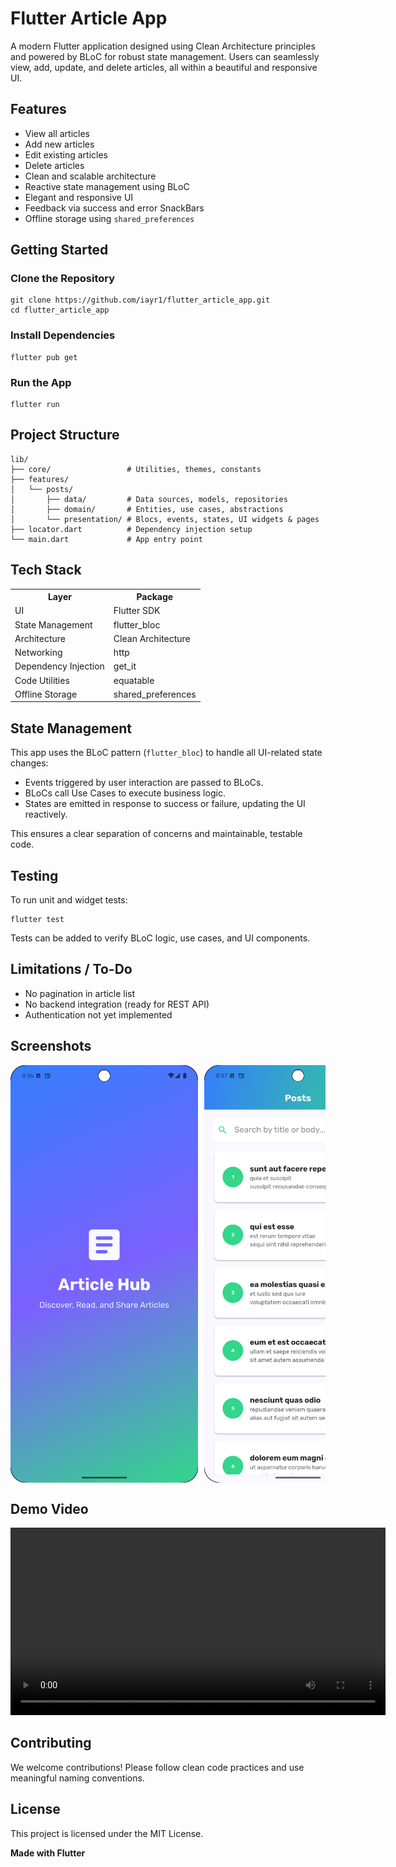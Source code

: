 <h1>Flutter Article App</h1>

<p>A modern Flutter application designed using Clean Architecture principles and powered by BLoC for robust state management. Users can seamlessly view, add, update, and delete articles, all within a beautiful and responsive UI.</p>

<h2>Features</h2>
<ul>
  <li>View all articles</li>
  <li>Add new articles</li>
  <li>Edit existing articles</li>
  <li>Delete articles</li>
  <li>Clean and scalable architecture</li>
  <li>Reactive state management using BLoC</li>
  <li>Elegant and responsive UI</li>
  <li>Feedback via success and error SnackBars</li>
  <li>Offline storage using <code>shared_preferences</code></li>
</ul>

<h2>Getting Started</h2>

<h3>Clone the Repository</h3>
<pre><code>git clone https://github.com/iayr1/flutter_article_app.git
cd flutter_article_app
</code></pre>

<h3>Install Dependencies</h3>
<pre><code>flutter pub get</code></pre>

<h3>Run the App</h3>
<pre><code>flutter run</code></pre>

<h2>Project Structure</h2>
<pre><code>lib/
├── core/                 # Utilities, themes, constants
├── features/
│   └── posts/
│       ├── data/         # Data sources, models, repositories
│       ├── domain/       # Entities, use cases, abstractions
│       └── presentation/ # Blocs, events, states, UI widgets & pages
├── locator.dart          # Dependency injection setup
└── main.dart             # App entry point
</code></pre>

<h2>Tech Stack</h2>
<table>
  <tr><th>Layer</th><th>Package</th></tr>
  <tr><td>UI</td><td>Flutter SDK</td></tr>
  <tr><td>State Management</td><td>flutter_bloc</td></tr>
  <tr><td>Architecture</td><td>Clean Architecture</td></tr>
  <tr><td>Networking</td><td>http</td></tr>
  <tr><td>Dependency Injection</td><td>get_it</td></tr>
  <tr><td>Code Utilities</td><td>equatable</td></tr>
  <tr><td>Offline Storage</td><td>shared_preferences</td></tr>
</table>

<h2>State Management</h2>
<p>This app uses the BLoC pattern (<code>flutter_bloc</code>) to handle all UI-related state changes:</p>
<ul>
  <li>Events triggered by user interaction are passed to BLoCs.</li>
  <li>BLoCs call Use Cases to execute business logic.</li>
  <li>States are emitted in response to success or failure, updating the UI reactively.</li>
</ul>
<p>This ensures a clear separation of concerns and maintainable, testable code.</p>

<h2>Testing</h2>
<p>To run unit and widget tests:</p>
<pre><code>flutter test</code></pre>
<p>Tests can be added to verify BLoC logic, use cases, and UI components.</p>

<h2>Limitations / To-Do</h2>
<ul>
  <li>No pagination in article list</li>
  <li>No backend integration (ready for REST API)</li>
  <li>Authentication not yet implemented</li>
</ul>

<h2>Screenshots</h2>
<div style="display: flex; gap: 10px; overflow-x: auto;">
  <img src="123.png" alt="App Screenshot 1" width="300"/>
  <img src="124.png" alt="App Screenshot 2" width="300"/>
  <img src="125.png" alt="App Screenshot 3" width="300"/>
  <img src="126.png" alt="App Screenshot 4" width="300"/>
</div>

<h2>Demo Video</h2>
<video width="600" controls>
  <source src="videoforpost.webm" type="video/webm">
  Your browser does not support the video tag.
</video>




<h2>Contributing</h2>
<p>We welcome contributions! Please follow clean code practices and use meaningful naming conventions.</p>

<h2>License</h2>
<p>This project is licensed under the MIT License.</p>

<p><strong>Made with Flutter</strong></p>
